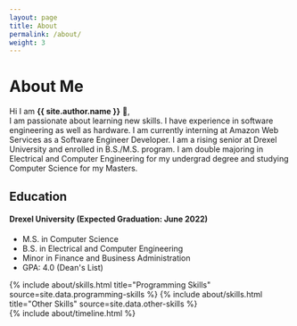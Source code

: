 ```yaml
---
layout: page
title: About
permalink: /about/
weight: 3
---
```


# **About Me**

Hi I am **{{ site.author.name }}** :wave:,<br>
I am passionate about learning new skills. I have experience in software engineering as well as hardware. I am currently interning at Amazon Web Services as a Software Engineer Developer. I am a rising senior at Drexel University and enrolled in B.S./M.S. program. I am double majoring in Electrical and Computer Engineering for my undergrad degree and studying Computer Science for my Masters.

## Education
#### Drexel University (Expected Graduation: June 2022)
- M.S. in Computer Science
- B.S. in Electrical and Computer Engineering
- Minor in Finance and Business Administration
- GPA: 4.0 (Dean's List)


<div class="row">
{% include about/skills.html title="Programming Skills" source=site.data.programming-skills %}
{% include about/skills.html title="Other Skills" source=site.data.other-skills %}
</div>

<div class="row">
{% include about/timeline.html %}
</div>